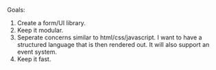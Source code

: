 Goals:
1. Create a form/UI library.
2. Keep it modular.
3. Seperate concerns similar to html/css/javascript. I want to have a structured language that is then rendered out. It will also support an event system.
4. Keep it fast.